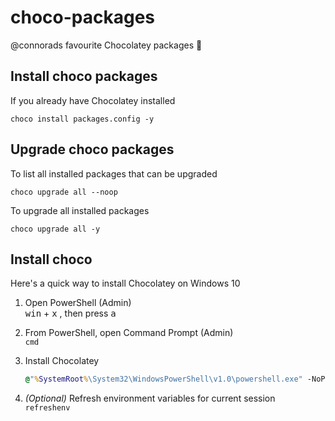 # choco-packages
@connorads favourite Chocolatey packages 🍫

## Install choco packages

If you already have Chocolatey installed

`choco install packages.config -y`

## Upgrade choco packages

To list all installed packages that can be upgraded

`choco upgrade all --noop`

To upgrade all installed packages

`choco upgrade all -y`

## Install choco

Here's a quick way to install Chocolatey on Windows 10

1. Open PowerShell (Admin)  
   <kbd>win</kbd> + <kbd>x</kbd> , then press <kbd>a</kbd>

2. From PowerShell, open Command Prompt (Admin)  
   `cmd`

3. Install Chocolatey  

   ~~~~bat
   @"%SystemRoot%\System32\WindowsPowerShell\v1.0\powershell.exe" -NoProfile -InputFormat None -ExecutionPolicy Bypass -Command "iex ((New-Object System.Net.WebClient).DownloadString('https://chocolatey.org/install.ps1'))" && SET "PATH=%PATH%;%ALLUSERSPROFILE%\chocolatey\bin"
   ~~~~

4. *(Optional)* Refresh environment variables for current session  
   `refreshenv`
